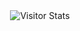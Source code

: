 <div align="center">
        <img alt="Visitor Stats" 
            src="https://widgetbite.com/stats/<github-username>"/>  
</div>
